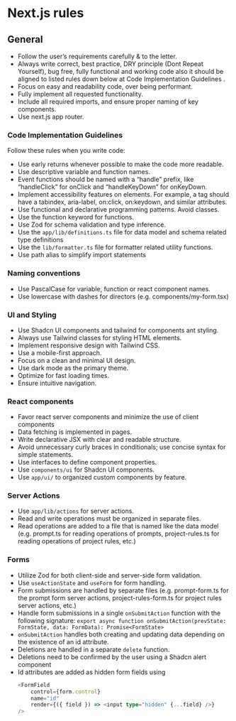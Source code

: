 # Next.js rules

## General

- Follow the user’s requirements carefully & to the letter.
- Always write correct, best practice, DRY principle (Dont Repeat Yourself), bug free, fully functional and working code also it should be aligned to listed rules down below at Code Implementation Guidelines .
- Focus on easy and readability code, over being performant.
- Fully implement all requested functionality.
- Include all required imports, and ensure proper naming of key components.
- Use next.js app router.

### Code Implementation Guidelines

Follow these rules when you write code:

- Use early returns whenever possible to make the code more readable.
- Use descriptive variable and function names.
- Event functions should be named with a “handle” prefix, like “handleClick” for onClick and “handleKeyDown” for onKeyDown.
- Implement accessibility features on elements. For example, a tag should have a tabindex, aria-label, on:click, on:keydown, and similar attributes.
- Use functional and declarative programming patterns. Avoid classes.
- Use the function keyword for functions.
- Use Zod for schema validation and type inference.
- Use the `app/lib/definitions.ts` file for data model and schema related type definitions
- Use the `lib/formatter.ts` file for formatter related utility functions.
- Use path alias to simplify import statements

### Naming conventions

- Use PascalCase for variable, function or react component names.
- Use lowercase with dashes for directors (e.g. components/my-form.tsx)

### UI and Styling

- Use Shadcn UI components and tailwind for components ant styling.
- Always use Tailwind classes for styling HTML elements.
- Implement responsive design with Tailwind CSS.
- Use a mobile-first approach.
- Focus on a clean and minimal UI design.
- Use dark mode as the primary theme.
- Optimize for fast loading times.
- Ensure intuitive navigation.

### React components

- Favor react server components and minimize the use of client components
- Data fetching is implemented in pages.
- Write declarative JSX with clear and readable structure.
- Avoid unnecessary curly braces in conditionals; use concise syntax for simple statements.
- Use interfaces to define component properties.
- Use `components/ui` for Shadcn UI components.
- Use `app/ui/` to organized custom components by feature.

### Server Actions

- Use `app/lib/actions` for server actions.
- Read and write operations must be organized in separate files.
- Read operations are added to a file that is named like the data model (e.g. prompt.ts for reading operations of prompts, project-rules.ts for reading operations of project rules, etc.)

### Forms

- Utilize Zod for both client-side and server-side form validation.
- Use `useActionState` and `useForm` for form handling.
- Form submissions are handled by separate files (e.g. prompt-form.ts for the prompt form server actions, project-rules-form.ts for project rules server actions, etc.)
- Handle form submissions in a single `onSubmitAction` function with the following signature: `export async function onSubmitAction(prevState: FormState, data: FormData): Promise<FormState>`
- `onSubmitAction` handles both creating and updating data depending on the existence of an id attribute.
- Deletions are handled in a separate `delete` function.
- Deletions need to be confirmed by the user using a Shadcn alert component
- Id attributes are added as hidden form fields using
  ```typescript
  <FormField
      control={form.control}
      name="id"
      render={({ field }) => <input type="hidden" {...field} />}
  />
  ```
